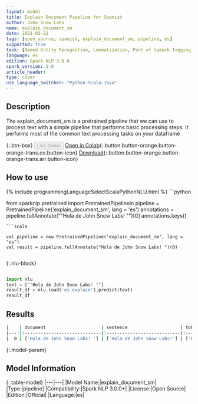 ```yaml
---
layout: model
title: Explain Document Pipeline for Spanish
author: John Snow Labs
name: explain_document_sm
date: 2021-03-22
tags: [open_source, spanish, explain_document_sm, pipeline, es]
supported: true
task: [Named Entity Recognition, Lemmatization, Part of Speech Tagging]
language: es
edition: Spark NLP 3.0.0
spark_version: 3.0
article_header:
type: cover
use_language_switcher: "Python-Scala-Java"
---
```


## Description

The explain_document_sm is a pretrained pipeline that we can use to process text with a simple pipeline that performs basic processing steps.
It performs most of the common text processing tasks on your dataframe

{:.btn-box}
<button class="button button-orange" disabled>Live Demo</button>
[Open in Colab](https://colab.research.google.com/github/JohnSnowLabs/spark-nlp-workshop/blob/2da56c087da53a2fac1d51774d49939e05418e57/jupyter/annotation/english/explain-document-dl/Explain%20Document%20DL.ipynb){:.button.button-orange.button-orange-trans.co.button-icon}
[Download](https://s3.amazonaws.com/auxdata.johnsnowlabs.com/public/models/explain_document_sm_es_3.0.0_3.0_1616422359763.zip){:.button.button-orange.button-orange-trans.arr.button-icon}

## How to use



<div class="tabs-box" markdown="1">
{% include programmingLanguageSelectScalaPythonNLU.html %}
```python

from sparknlp.pretrained import PretrainedPipelinein
pipeline = PretrainedPipeline('explain_document_sm', lang = 'es')
annotations =  pipeline.fullAnnotate(""Hola de John Snow Labs! "")[0]
annotations.keys()

```
```scala

val pipeline = new PretrainedPipeline("explain_document_sm", lang = "es")
val result = pipeline.fullAnnotate("Hola de John Snow Labs! ")(0)


```

{:.nlu-block}
```python

import nlu
text = [""Hola de John Snow Labs! ""]
result_df = nlu.load('es.explain').predict(text)
result_df

```
</div>

## Results

```bash
|    | document                     | sentence                    | token                                   | lemma                                   | pos                                        | embeddings                   | ner                                    | entities               |
|---:|:-----------------------------|:----------------------------|:----------------------------------------|:----------------------------------------|:-------------------------------------------|:-----------------------------|:---------------------------------------|:-----------------------|
|  0 | ['Hola de John Snow Labs! '] | ['Hola de John Snow Labs!'] | ['Hola', 'de', 'John', 'Snow', 'Labs!'] | ['Hola', 'de', 'John', 'Snow', 'Labs!'] | ['PART', 'ADP', 'PROPN', 'PROPN', 'PROPN'] | [[0.1754499971866607,.,...]] | ['O', 'O', 'B-PER', 'I-PER', 'B-MISC'] | ['John Snow', 'Labs!'] |
```

{:.model-param}
## Model Information

{:.table-model}
|---|---|
|Model Name:|explain_document_sm|
|Type:|pipeline|
|Compatibility:|Spark NLP 3.0.0+|
|License:|Open Source|
|Edition:|Official|
|Language:|es|